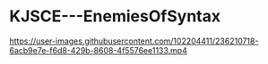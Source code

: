 # KJSCE---EnemiesOfSyntax


https://user-images.githubusercontent.com/102204411/236210718-6acb9e7e-f6d8-429b-8608-4f5576ee1133.mp4

